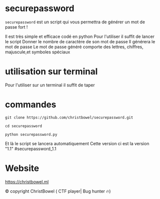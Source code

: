 # securepassword

``securepassword`` est un script qui vous permettra de générer un mot de passe fort !

Il est très simple et efficace codé en python 
Pour l'utiliser il suffit de lancer le script 
Donner le nombre de caractère de son mot de passe 
Il générera le mot de passe 
Le mot de passe généré comporte des lettres, chiffres, majuscule,et symboles spéciaux

# utilisation sur terminal 

Pour l'utiliser sur un terminal il suffit de taper 

# commandes


``git clone https://github.com/christbowel/securepassword.git``

``cd securepassword``

``python securepassword.py``

Et là le script se lancera automatiquement 
Cette version ci est la version "1.1"
#securepassword_1.1 

# Website

https://christbowel.ml

© copyright ChristBowel ( CTF player| Bug hunter 🔥)

